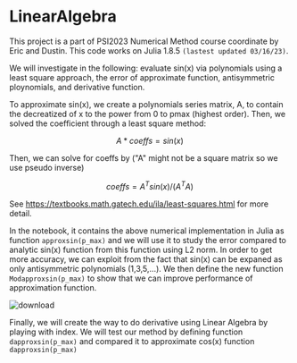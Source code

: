 # LinearAlgebra
This project is a part of PSI2023 Numerical Method course coordinate by Eric and Dustin. This code works on Julia 1.8.5 `(lastest updated 03/16/23)`.

We will investigate in the following: evaluate sin(x) via polynomials using a least square approach, the error of approximate function, antisymmetric ploynomials, and derivative function.

To approximate sin(x), we create a polynomials series matrix, A, to contain the decreatized of x to the power from 0 to pmax (highest order). Then, we solved the coefficient through a least square method:

$$
A*coeffs = sin(x)
$$

Then, we can solve for coeffs by ("A" might not be a square matrix so we use pseudo inverse)

$$
coeffs = A^T sin(x) / (A^TA)
$$

See https://textbooks.math.gatech.edu/ila/least-squares.html for more detail.

In the notebook, it contains the above numerical implementation in Julia as function `approxsin(p_max)` and we will use it to study the error compared to analytic sin(x) function from this function using L2 norm. In order to get more accuracy, we can exploit from the fact that sin(x) can be expaned as only antisymmetric polynomials (1,3,5,...). We then define the new function `Modapproxsin(p_max)` to show that we can improve performance of approximation function. 

![download](https://user-images.githubusercontent.com/108566311/225795423-9969b286-5526-41c6-b438-966a8915f6cb.png)

Finally, we will create the way to do derivative using Linear Algebra by playing with index. We will test our method by defining function `dapproxsin(p_max)` and compared it to approximate cos(x) function `dapproxsin(p_max)`



